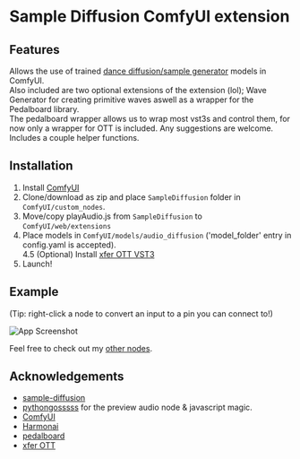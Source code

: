 
# Sample Diffusion ComfyUI extension


## Features
Allows the use of trained [dance diffusion/sample generator](https://github.com/Harmonai-org/sample-generator) models in ComfyUI.<br>
Also included are two optional extensions of the extension (lol); Wave Generator for creating primitive waves aswell as a wrapper for the Pedalboard library.<br>
The pedalboard wrapper allows us to wrap most vst3s and control them, for now only a wrapper for OTT is included. Any suggestions are welcome.<br>
Includes a couple helper functions.

## Installation
1. Install [ComfyUI](https://github.com/comfyanonymous/ComfyUI)
2. Clone/download as zip and place ```SampleDiffusion``` folder in ```ComfyUI/custom_nodes```.
3. Move/copy playAudio.js from ```SampleDiffusion``` to ```ComfyUI/web/extensions```
4. Place models in ```ComfyUI/models/audio_diffusion``` ('model_folder' entry in config.yaml is accepted).<br>
4.5 (Optional) Install [xfer OTT VST3](https://xferrecords.com/freeware)
5. Launch!

## Example

(Tip: right-click a node to convert an input to a pin you can connect to!)

![App Screenshot](https://i.imgur.com/cxNlYpU.png)

Feel free to check out my [other nodes](https://github.com/diontimmer/ComfyUI-Vextra-Nodes).

## Acknowledgements

 - [sample-diffusion](https://github.com/sudosilico/sample-diffusion)
 - [pythongosssss](https://github.com/pythongosssss) for the preview audio node & javascript magic.
 - [ComfyUI](https://github.com/comfyanonymous/ComfyUI)
 - [Harmonai](https://github.com/Harmonai-org/sample-generator)
 - [pedalboard](https://github.com/spotify/pedalboard)
 - [xfer OTT](https://xferrecords.com/freeware)
